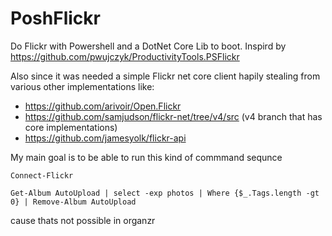 # PoshFlickr
Do Flickr with Powershell and a DotNet Core Lib to boot.  Inspird by https://github.com/pwujczyk/ProductivityTools.PSFlickr

Also since it was needed a simple Flickr net core client hapily stealing from various other implementations like:
* https://github.com/arivoir/Open.Flickr
* https://github.com/samjudson/flickr-net/tree/v4/src (v4 branch that has core implementations)
* https://github.com/jamesyolk/flickr-api

My main goal is to be able to run this kind of commmand sequnce

```
Connect-Flickr

Get-Album AutoUpload | select -exp photos | Where {$_.Tags.length -gt 0} | Remove-Album AutoUpload
```

cause thats not possible in organzr